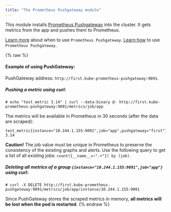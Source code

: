 ```yaml
---
title: "The Prometheus Pushgateway module"
---
```


This module installs [Prometheus Pushgateway](https://github.com/prometheus/pushgateway) into the cluster. It gets metrics from the app and pushes them to Prometheus.

[Learn more](https://prometheus.io/docs/practices/pushing/) about when to use `Prometheus Pushgateway`.
[Learn how](https://prometheus.io/docs/instrumenting/pushing/) to use `Prometheus Pushgateway`.

{% raw %}
#### Example of using PushGateway:

PushGateway address: `http://first.kube-prometheus-pushgateway:9091`.

##### Pushing a metric using curl:

```shell
# echo "test_metric 3.14" | curl --data-binary @- http://first.kube-prometheus-pushgateway:9091/metrics/job/app
```

The metrics will be available in Prometheus in 30 seconds (after the data are scraped):

```
test_metric{instance="10.244.1.155:9091",job="app",pushgateway="first"} 3.14
```

**Caution!** The job value must be unique in Prometheus to preserve the consistency of the existing graphs and alerts. Use the following query to get a list of all existing jobs:  `count({__name__=~".+"}) by (job)`.

##### Deleting all metrics of a group `{instance="10.244.1.155:9091",job="app"}` using curl:

```shell
# curl -X DELETE http://first.kube-prometheus-pushgateway:9091/metrics/job/app/instance/10.244.1.155:9091
```

Since PushGateway stores the scraped metrics in memory, **all metrics will be lost when the pod is restarted**.
{% endraw %}
